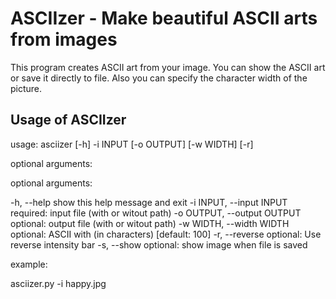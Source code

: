# ASCIIzer - Make beautiful ASCII arts from images 

This program creates ASCII art from your image. You can show the ASCII art or save it directly to file. Also you can specify the character width of the picture.

## Usage of ASCIIzer

usage: asciizer [-h] -i INPUT [-o OUTPUT] [-w WIDTH] [-r]

optional arguments:

optional arguments:

  -h, --help
    show this help message and exit
  -i INPUT, --input INPUT
    required:  input file (with or witout path)
  -o OUTPUT, --output OUTPUT
    optional:  output file (with or witout path)
  -w WIDTH, --width WIDTH
    optional:  ASCII with (in characters) [default: 100]
  -r, --reverse
    optional:  Use reverse intensity bar
  -s, --show
    optional:  show image when file is saved

example:

  asciizer.py -i happy.jpg

